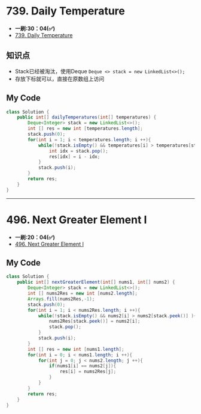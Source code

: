 # 739. Daily Temperature
* **一刷:30：04(✅)**
* [739. Daily Temperature](https://leetcode.com/problems/daily-temperatures/)

## 知识点
* Stack已经被淘汰，使用Deque
`Deque <> stack = new LinkedList<>();`
* 存放下标就可以，直接在原数组上访问

## My Code
```java
class Solution {
    public int[] dailyTemperatures(int[] temperatures) {
        Deque<Integer> stack = new LinkedList<>();
        int [] res = new int [temperatures.length];
        stack.push(0);
        for(int i = 1; i < temperatures.length; i ++){
            while(!stack.isEmpty() && temperatures[i] > temperatures[stack.peek()]){
                int idx = stack.pop();
                res[idx] = i - idx;
            }
            stack.push(i);
        }
        return res;
    }
}
```
***
# 496. Next Greater Element I
* **一刷:20：04(✅)**
* [496. Next Greater Element I](https://leetcode.com/problems/next-greater-element-i/)

## My Code
```java
class Solution {
    public int[] nextGreaterElement(int[] nums1, int[] nums2) {
        Deque<Integer> stack = new LinkedList<>();
        int [] nums2Res = new int [nums2.length];
        Arrays.fill(nums2Res,-1);
        stack.push(0);
        for(int i = 1; i < nums2Res.length; i ++){
            while(!stack.isEmpty() && nums2[i] > nums2[stack.peek()] ){
                nums2Res[stack.peek()] = nums2[i];
                stack.pop();
            }
            stack.push(i);
        }
        int [] res = new int [nums1.length];
        for(int i = 0; i < nums1.length; i ++){
            for(int j = 0; j < nums2.length; j ++){
                if(nums1[i] == nums2[j]){
                    res[i] = nums2Res[j];
                }
            }
        }
        return res;
    }
}
```
